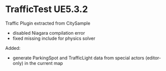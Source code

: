 # TrafficTest UE5.3.2

Traffic Plugin extracted from CitySample
- disabled Niagara compilation error
- fixed missing include for physics solver

Added:
- generate ParkingSpot and TrafficLight data from special actors (editor-only) in the current map

